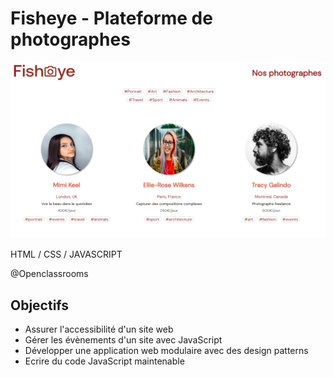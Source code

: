 # Fisheye - Plateforme de photographes

![](assets/preview.png)

HTML / CSS / JAVASCRIPT

@Openclassrooms

## Objectifs

* Assurer l'accessibilité d'un site web
* Gérer les évènements d'un site avec JavaScript
* Développer une application web modulaire avec des design patterns
* Ecrire du code JavaScript maintenable
